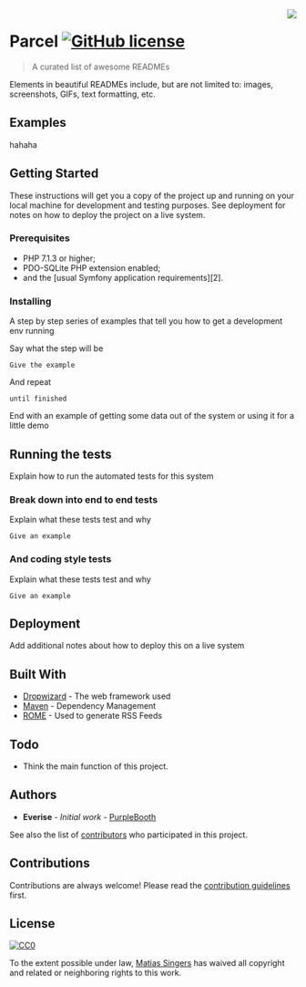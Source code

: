 <img src="doc/logo.png" align="right" />

# Parcel [![GitHub license](https://img.shields.io/badge/license-MIT-blue.svg)](https://github.com/everise/parcel/blob/master/LICENSE)
> A curated list of awesome READMEs

Elements in beautiful READMEs include, but are not limited to: images, screenshots, GIFs, text formatting, etc.

## Examples

hahaha

## Getting Started

These instructions will get you a copy of the project up and running on your local machine for development and testing purposes. See deployment for notes on how to deploy the project on a live system.

### Prerequisites

  * PHP 7.1.3 or higher;
  * PDO-SQLite PHP extension enabled;
  * and the [usual Symfony application requirements][2].

### Installing

A step by step series of examples that tell you how to get a development env running

Say what the step will be

```
Give the example
```

And repeat

```
until finished
```

End with an example of getting some data out of the system or using it for a little demo

## Running the tests

Explain how to run the automated tests for this system

### Break down into end to end tests

Explain what these tests test and why

```
Give an example
```

### And coding style tests

Explain what these tests test and why

```
Give an example
```

## Deployment

Add additional notes about how to deploy this on a live system

## Built With

* [Dropwizard](http://www.dropwizard.io/1.0.2/docs/) - The web framework used
* [Maven](https://maven.apache.org/) - Dependency Management
* [ROME](https://rometools.github.io/rome/) - Used to generate RSS Feeds

## Todo

* Think the main function of this project.

## Authors

* **Everise** - *Initial work* - [PurpleBooth](https://github.com/everise)

See also the list of [contributors](https://github.com/everise/parcel/contributors) who participated in this project.

## Contributions

Contributions are always welcome!
Please read the [contribution guidelines](contributing.md) first.

## License

[![CC0](https://licensebuttons.net/l/by/3.0/88x31.png)](https://creativecommons.org/publicdomain/zero/1.0/)

To the extent possible under law, [Matias Singers](http://mts.io) has waived all copyright and related or neighboring rights to this work.

